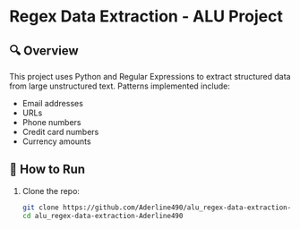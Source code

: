# Regex Data Extraction - ALU Project

## 🔍 Overview
This project uses Python and Regular Expressions to extract structured data from large unstructured text. Patterns implemented include:

- Email addresses
- URLs
- Phone numbers
- Credit card numbers
- Currency amounts

## 🧪 How to Run
1. Clone the repo:
   ```bash
   git clone https://github.com/Aderline490/alu_regex-data-extraction-{YourUsername}.git
   cd alu_regex-data-extraction-Aderline490
